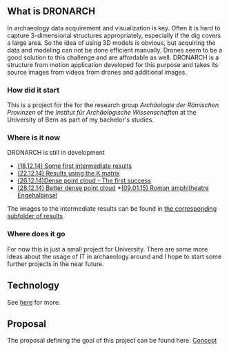 ## What is DRONARCH
In archaeology data acquirement and visualization is key. Often it is hard to capture 3-dimensional structures appropriately, especially if the dig covers a large area.
So the idea of using 3D models is obvious, but acquiring the data and modeling can not be done efficient manually.
Drones seem to be a good solution to this challenge and are affordable as well.
DRONARCH is a structure from motion application developed for this purpose and takes its source images from videos from drones and additional images.

### How did it start
This is a project for the for the research group _Archäologie der Römischen Provinzen_ of the _Institut für Archäologische Wissenschaften_ at the University of Bern as part of my bachelor's studies.

### Where is it now
DRONARCH is still in development

* [(18.12.14) Some first intermediate results](https://github.com/DRONARCHers/DRONARCH/wiki/Intermediate-Results-%2818.12.14%29)
* [(22.12.14) Results using the K matrix](https://github.com/DRONARCHers/DRONARCH/wiki/Intermediate-Results-%2822.12.14%29)
* [(26.12.14)Dense point cloud - The first success](https://github.com/DRONARCHers/DRONARCH/wiki/Intermediate-Results-%2826.12.14%29)
* [(28.12.14) Better dense point cloud](https://github.com/DRONARCHers/DRONARCH/wiki/Intermediate-Results-%2828.12.14%29)
*[(09.01.15) Roman amphitheatre Engehalbinsel](https://github.com/DRONARCHers/DRONARCH/wiki/Intermediate-Results-%2809.01.15%29)

The images to the intermediate results can be found in [the corresponding subfolder of results](https://github.com/DRONARCHers/DRONARCH/tree/master/results)
### Where does it go
For now this is just a small project for University.
There are some more ideas about the usage of IT in archaeology around and I hope to start some further projects in the near future.

## Technology
See [here](https://github.com/DRONARCHers/DRONARCH/wiki/Technology-used) for more.

## Proposal
The proposal defining the goal of this project can be found here: [Concept](https://github.com/DRONARCHers/DRONARCH/tree/master/concept)